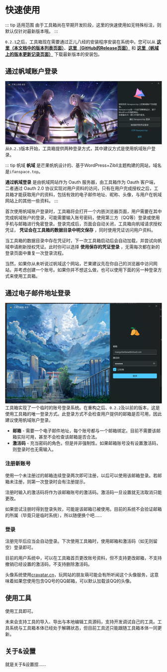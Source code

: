 # 快速使用

::: tip 适用范围
由于工具箱尚在早期开发阶段，这里的快速使用如无特殊标注，则默认仅针对最新版本哦。
:::

`0.2.1`之后，工具箱现在需要通过正儿八经的安装程序安装在系统中。您可以从 **[这里（本文档中的版本列表页面）](/about/version.md)**、**[这里（GitHub的Release页面）](https://github.com/mangofanfan/FanTools2/releases)** 和 **[这里（帆域上的版本更新记录页面）](https://ifanspace.top/2024/08/28/510.html)** 下载最新版本的安装包。

## 通过帆域账户登录
![帆域账户登录](/images/FanTools_LoginWindow_Fan_0.2.3.png)
从`0.2.3`版本开始，工具箱提供两种登录方式，其中建议方式是使用帆域账户登录。

::: tip 帆域
**帆域** 是芒果帆帆设计的、基于WordPress+Zibll主题构建的网站，域名是`ifanspace.top`。

**通过帆域登录** 是由帆域网站作为 Oauth 服务器，由工具箱作为 Oauth 客户端，二者通过 Oauth 2.0 协议实现对用户资料的访问，只有在用户完成授权之后，工具箱才能获取用户的资料，包括有效的电子邮件地址、昵称、头像，与用户在帆域网站上的其他一些资料。
:::

首次使用帆域账户登录时，工具箱将会打开一个内嵌浏览器页面，用户需要在其中完成帆域账户的登录，可能需要输入账号密码，使用第三方（QQ等）登录或使用手机与邮箱进行免密登录。登录完成后，页面会自动关闭，工具箱向帆域请求授权凭证， **凭证会在工具箱的数据目录中明文保存** ，同时使用凭证访问用户资料。

当工具箱的数据目录中存在凭证时，下一次工具箱启动后会自动加载，并尝试向帆域申请刷新授权凭证。此时你可以选择 **使用保存的凭证登录** ，无需每次都在新的登录页面中重复一次登录流程。

当然，如果你从未听说过帆域这个网站，芒果建议先在你自己的浏览器中访问网站，并考虑创建一个账号。如果你并不想这么做，也可以使用下面的另一种登录方式来使用工具箱。

## 通过电子邮件地址登录
![登录窗口](/images/FanTools_LoginWindow_0.2.2.png)
工具箱实现了一个临时的账号登录系统。在重构之后、`0.2.2`及以前的版本，这是使用工具箱的唯一登录方式。此登录方式不会检查用户提供的邮箱是否可用，因此建议使用帆域账户登录。

* **邮箱** - 需要一个电子邮件地址，每个账号都与一个邮箱绑定。目前不需要该邮箱实际可用，甚至不会检查该邮箱是否合法。
* **激活码** - 充当密码的角色，但是并非强制性。如果邮箱账号没有设置激活码，则登录时也无需输入。

### 注册新账号

使用一个未注册过的邮箱连续登录两次即可注册，以后可以使用该邮箱登录。若邮箱未注册，则第一次登录时会有注册提示。

注册时输入的激活码将作为该邮箱账号的激活码。激活码一旦设置就无法取消只能更改。

如果尝试注册时得到登录失败，可能是该邮箱已被使用。目前的系统不会验证邮箱的所属（毕竟只是临时系统），所以随便换个吧……

### 登录

注册完毕后应当会自动登录。下次使用工具箱时，使用邮箱和激活码（如无则留空）登录即可。

目前的用户系统中，可以在工具箱首页更改账号资料，但不支持更改邮箱，不支持撤销已经设置的激活码，不支持删除激活码。

头像系统使用[cravatar.cn](https://cravatar.cn)，玩网站的朋友萌可能会有所听闻这个头像服务，这意味着如果您使用包含QQ号的QQ邮箱，可以默认加载该QQ的头像。

## 使用工具

使用工具即可。

未来会支持工具的导入、导出与本地编辑工具源码，支持开发调试自己的工具。工具系统与工具箱本体已经处于解耦状态，但目前工具还只能跟随工具箱本体一同更新。

## 关于&设置

就是关于&设置捏……
